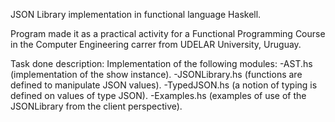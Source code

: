 JSON Library implementation in functional language Haskell.

Program made it as a practical activity for a Functional Programming Course in the Computer Engineering carrer from UDELAR University, Uruguay.

Task done description: Implementation of the following modules: 
-AST.hs (implementation of the show instance).
-JSONLibrary.hs (functions are defined to manipulate JSON values).
-TypedJSON.hs (a notion of typing is defined on values of type JSON). 
-Examples.hs (examples of use of the JSONLibrary from the client perspective).

